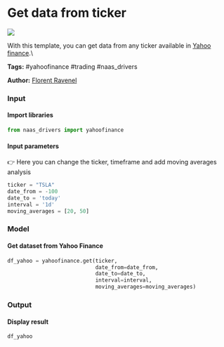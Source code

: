 # Get data from ticker

[![](https://naasai-public.s3.eu-west-3.amazonaws.com/open\_in\_naas.svg)](https://app.naas.ai/user-redirect/naas/downloader?url=https://raw.githubusercontent.com/jupyter-naas/awesome-notebooks/master/YahooFinance/YahooFinance\_Get\_data\_from\_ticker.ipynb)

With this template, you can get data from any ticker available in [Yahoo finance](https://finance.yahoo.com/quote/TSLA/).\


**Tags:** #yahoofinance #trading #naas\_drivers

**Author:** [Florent Ravenel](https://www.linkedin.com/in/florent-ravenel/)

### Input

#### Import libraries

```python
from naas_drivers import yahoofinance
```

#### Input parameters

👉 Here you can change the ticker, timeframe and add moving averages analysis

```python
ticker = "TSLA"
date_from = -100
date_to = 'today'
interval = '1d'
moving_averages = [20, 50]
```

### Model

#### Get dataset from Yahoo Finance

```python
df_yahoo = yahoofinance.get(ticker,
                            date_from=date_from,
                            date_to=date_to,
                            interval=interval,
                            moving_averages=moving_averages)
```

### Output

#### Display result

```python
df_yahoo
```
